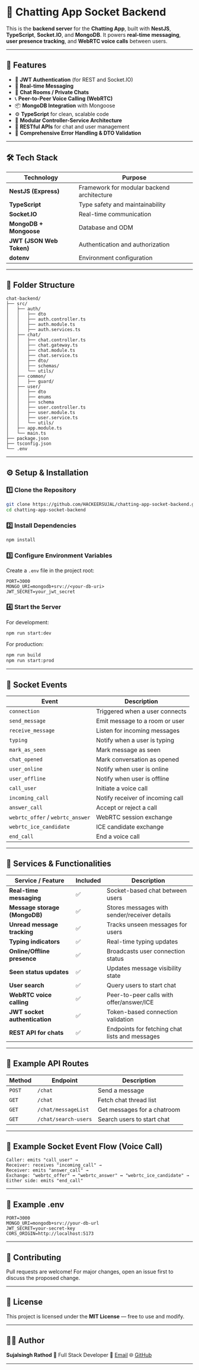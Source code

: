 # 💬 Chatting App Socket Backend

This is the **backend server** for the **Chatting App**, built with **NestJS**, **TypeScript**, **Socket.IO**, and **MongoDB**.
It powers **real-time messaging**, **user presence tracking**, and **WebRTC voice calls** between users.

---

## 🚀 Features

- 🔐 **JWT Authentication** (for REST and Socket.IO)
- 💬 **Real-time Messaging**
- 👥 **Chat Rooms / Private Chats**
- 📞 **Peer-to-Peer Voice Calling (WebRTC)**
- 📦 **MongoDB Integration** with Mongoose
- ⚙️ **TypeScript** for clean, scalable code
- 📁 **Modular Controller-Service Architecture**
- 🔄 **RESTful APIs** for chat and user management
- 🧾 **Comprehensive Error Handling & DTO Validation**

---

## 🛠️ Tech Stack

| Technology | Purpose |
|-------------|----------|
| **NestJS (Express)** | Framework for modular backend architecture |
| **TypeScript** | Type safety and maintainability |
| **Socket.IO** | Real-time communication |
| **MongoDB + Mongoose** | Database and ODM |
| **JWT (JSON Web Token)** | Authentication and authorization |
| **dotenv** | Environment configuration |

---

## 📂 Folder Structure

```
chat-backend/
├── src/
│   ├── auth/
│   │   ├── dto
│   │   ├── auth.controller.ts
│   │   ├── auth.module.ts
│   │   ├── auth.services.ts
│   ├── chat/
│   │   ├── chat.controller.ts
│   │   ├── chat.gateway.ts
│   │   ├── chat.module.ts
│   │   ├── chat.service.ts
│   │   ├── dto/
│   │   ├── schemas/
│   │   └── utils/
│   ├── common/
│   │   ├── guard/
│   ├── user/
│   │   ├── dto
│   │   ├── enums
│   │   ├── schema
│   │   ├── user.controller.ts
│   │   ├── user.module.ts
│   │   ├── user.service.ts
│   │   └── utils/
│   ├── app.module.ts
│   └── main.ts
├── package.json
├── tsconfig.json
└── .env
```

---

## ⚙️ Setup & Installation

### 1️⃣ Clone the Repository

```bash
git clone https://github.com/HACKEERSUJAL/chatting-app-socket-backend.git
cd chatting-app-socket-backend
```

### 2️⃣ Install Dependencies

```bash
npm install
```

### 3️⃣ Configure Environment Variables

Create a `.env` file in the project root:

```env
PORT=3000
MONGO_URI=mongodb+srv://<your-db-uri>
JWT_SECRET=your_jwt_secret
```

### 4️⃣ Start the Server

For development:
```bash
npm run start:dev
```

For production:
```bash
npm run build
npm run start:prod
```

---

## 🔌 Socket Events

| Event | Description |
|--------|--------------|
| `connection` | Triggered when a user connects |
| `send_message` | Emit message to a room or user |
| `receive_message` | Listen for incoming messages |
| `typing` | Notify when a user is typing |
| `mark_as_seen` | Mark message as seen |
| `chat_opened` | Mark conversation as opened |
| `user_online` | Notify when user is online |
| `user_offline` | Notify when user is offline |
| `call_user` | Initiate a voice call |
| `incoming_call` | Notify receiver of incoming call |
| `answer_call` | Accept or reject a call |
| `webrtc_offer` / `webrtc_answer` | WebRTC session exchange |
| `webrtc_ice_candidate` | ICE candidate exchange |
| `end_call` | End a voice call |

---

## 🧩 Services & Functionalities

| Service / Feature | Included | Description |
|--------------------|-----------|-------------|
| **Real-time messaging** | ✅ | Socket-based chat between users |
| **Message storage (MongoDB)** | ✅ | Stores messages with sender/receiver details |
| **Unread message tracking** | ✅ | Tracks unseen messages for users |
| **Typing indicators** | ✅ | Real-time typing updates |
| **Online/Offline presence** | ✅ | Broadcasts user connection status |
| **Seen status updates** | ✅ | Updates message visibility state |
| **User search** | ✅ | Query users to start chat |
| **WebRTC voice calling** | ✅ | Peer-to-peer calls with offer/answer/ICE |
| **JWT socket authentication** | ✅ | Token-based connection validation |
| **REST API for chats** | ✅ | Endpoints for fetching chat lists and messages |

---

## 🧠 Example API Routes

| Method | Endpoint | Description |
|---------|-----------|-------------|
| `POST` | `/chat` | Send a message |
| `GET` | `/chat` | Fetch chat thread list |
| `GET` | `/chat/messageList` | Get messages for a chatroom |
| `GET` | `/chat/search-users` | Search users to start chat |

---

## 🧪 Example Socket Event Flow (Voice Call)

```plaintext
Caller: emits "call_user" →
Receiver: receives "incoming_call" →
Receiver: emits "answer_call" →
Exchange: "webrtc_offer" ↔ "webrtc_answer" ↔ "webrtc_ice_candidate" →
Either side: emits "end_call"
```

---

## 🧾 Example .env

```env
PORT=3000
MONGO_URI=mongodb+srv://your-db-url
JWT_SECRET=your-secret-key
CORS_ORIGIN=http://localhost:5173
```

---

## 🤝 Contributing

Pull requests are welcome!
For major changes, open an issue first to discuss the proposed change.

---

## 🧾 License

This project is licensed under the **MIT License** — free to use and modify.

---

## 👨‍💻 Author

**Sujalsingh Rathod**
🚀 Full Stack Developer
📧 [Email](mailto:sujalsinhrathod@gmail.com)
🌐 [GitHub](https://github.com/HACKEERSUJAL)

---
